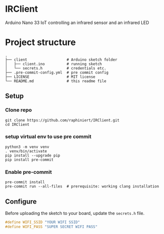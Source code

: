 # IRClient
Arduino Nano 33 IoT controlling an infrared sensor and an infrared LED

# Project structure
    .
    ├── client                  # Arduino sketch folder
    │   ├── client.ino          # running sketch
    │   └── secrets.h           # credentials etc.
    ├── .pre-commit-config.yml  # pre commit config
    ├── LICENSE                 # MIT license
    └── README.md               # this readme file

## Setup

### Clone repo
```shell script
git clone https://github.com/raphiniert/IRClient.git
cd IRClient
```

### setup virtual env to use pre commit

```shell script
python3 -m venv venv
. venv/bin/activate
pip install --upgrade pip
pip install pre-commit
```

### Enable pre-commit

```shell script
pre-commit install
pre-commit run --all-files  # prerequisite: working clang installation
```

## Configure

Before uploading the sketch to your board, update the `secrets.h` file.
```cpp
#define WIFI_SSID "YOUR WIFI SSID"
#define WIFI_PASS "SUPER SECRET WIFI PASS"
```
